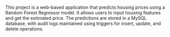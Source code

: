This project is a web-based application that predicts housing prices using a Random Forest Regressor model. It allows users to input housing features and get the estimated price. The predictions are stored in a MySQL database, with audit logs maintained using triggers for insert, update, and delete operations.
